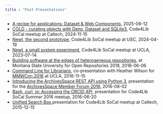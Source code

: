 ```yaml
---
title : "Past Presentations"
---
```


- [A recipe for applications: Dataset & Web Components](https://caltechlibrary.github.io/t2t3_dataset_web_apps/presentation1.html#(1)), 2025-06-12
- [COLD - curating objects with Deno, Dataset and SQLite3](https://caltechlibrary.github.io/cold/presentations/presentation1.html), Code4Lib SoCal meetup at Caltech, 2024-11-15
- [Newt, the second prototype](https://caltechlibrary.github.io/newt/presentation2/), Code4Lib SoCal meetup at USC, 2024-04-19
- [Newt, a small system experiment](https://caltechlibrary.github.io/newt/presentation/), Code4Lib SoCal meetup at UCLA, 2023-07-14
- [Building software at the edges of heterogeneous repositories](https://caltechlibrary.github.io/or2018-building-at-the-edges/), at Montana State University for Open Repositories 2018, 2018-06-06
- [Command Line for Librarians](https://caltechlibrary.github.io/command-line-for-librarians), co-presentation with Heather Wilson for [MMWCon 2016](https://mmwcon.org/sessions/21a) at UCLA, 2016-11-15
- [Introducing the ArchivesSpace REST API using Python 3](https://rsdoiel.github.io/archivesspace-api-workshop), presentation for the [ArchivesSpace Member Forum 2016](https://archivesspace.atlassian.net/wiki/display/ADC/ArchivesSpace+Member+Forum+2016), 2016-08-02
- [Bash, curl, jq: Accessing the ORCID API](https://rsdoiel.github.io/bash-curl-and-jq-presentation/), presentation for Code4Lib SoCal Summer 2016 meetup, 2016-06-20
- [Unified Search Box](http://caltechlibrary.github.io/unified-search-box/presentation.html),presentation for Code4Lib SoCal meetup at Caltech, 2015-12-15
